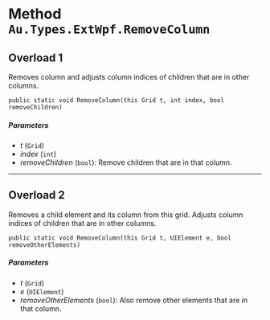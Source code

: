 # Method `Au.Types.ExtWpf.RemoveColumn`

## Overload 1

Removes column and adjusts column indices of children that are in other columns.

```
public static void RemoveColumn(this Grid t, int index, bool removeChildren)
```

##### Parameters

- *t*  (`Grid`)
- *index*  (`int`)
- *removeChildren*  (`bool`):
    Remove children that are in that column.

* * *

## Overload 2

Removes a child element and its column from this grid. Adjusts column indices of children that are in other columns.

```
public static void RemoveColumn(this Grid t, UIElement e, bool removeOtherElements)
```

##### Parameters

- *t*  (`Grid`)
- *e*  (`UIElement`)
- *removeOtherElements*  (`bool`):
    Also remove other elements that are in that column.
